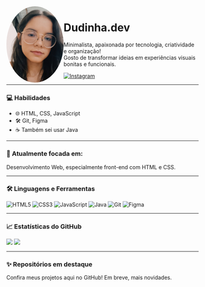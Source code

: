 <img align="left" src="profile.jpg" width="150" style="border-radius: 50%;" />

# Dudinha.dev

Minimalista, apaixonada por tecnologia, criatividade e organização!  
Gosto de transformar ideias em experiências visuais bonitas e funcionais.

[![Instagram](https://img.shields.io/badge/@eduarda.am0rim-E4405F?style=for-the-badge&logo=instagram&logoColor=white)](https://instagram.com/eduarda.am0rim)

---

### 💻 Habilidades

- 🌐 HTML, CSS, JavaScript  
- 🛠️ Git, Figma  
- ☕ Também sei usar Java

---

### 🎯 Atualmente focada em:
Desenvolvimento Web, especialmente front-end com HTML e CSS.

---

### 🛠️ Linguagens e Ferramentas

<p align="left">
  <img src="https://cdn.jsdelivr.net/gh/devicons/devicon/icons/html5/html5-original.svg" alt="HTML5" width="30" height="30"/>
  <img src="https://cdn.jsdelivr.net/gh/devicons/devicon/icons/css3/css3-original.svg" alt="CSS3" width="30" height="30"/>
  <img src="https://cdn.jsdelivr.net/gh/devicons/devicon/icons/javascript/javascript-original.svg" alt="JavaScript" width="30" height="30"/>
  <img src="https://cdn.jsdelivr.net/gh/devicons/devicon/icons/java/java-original.svg" alt="Java" width="30" height="30"/>
  <img src="https://cdn.jsdelivr.net/gh/devicons/devicon/icons/git/git-original.svg" alt="Git" width="30" height="30"/>
  <img src="https://cdn.jsdelivr.net/gh/devicons/devicon/icons/figma/figma-original.svg" alt="Figma" width="30" height="30"/>
</p>

---

### 📈 Estatísticas do GitHub

<p align="left">
  <img height="180em" src="https://github-readme-stats.vercel.app/api?username=dudinha-dev&show_icons=true&theme=rose_pine&hide_border=true&count_private=true" />
  <img height="180em" src="https://github-readme-stats.vercel.app/api/top-langs/?username=dudinha-dev&layout=compact&theme=rose_pine&hide_border=true" />
</p>

---

### ✨ Repositórios em destaque
Confira meus projetos aqui no GitHub! Em breve, mais novidades.
